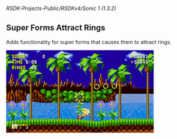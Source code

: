 ###### RSDK-Projects-Public/RSDKv4/Sonic 1 (1.3.2)
## Super Forms Attract Rings

Adds functionality for super forms that causes them to attract rings.

![Showcase of the RSDK Mod!](/Assets/RSDKv4-SuperRingS1.gif)